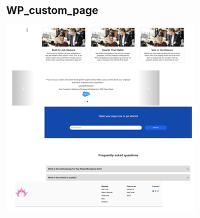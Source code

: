 # WP_custom_page
![alt text](https://raw.githubusercontent.com/yijingshi/WP_custom_page/master/page.png)

